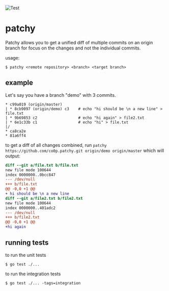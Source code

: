 ![Test](https://github.com/co0p/patchy/workflows/Test/badge.svg)

patchy
=======

Patchy allows you to get a unified diff of multiple commits on an origin branch for focus on the changes and not the individual commits.

usage: 
    
    $ patchy <remote repository> <branch> <target branch>
    

example
--------

Let's say you have a branch "demo" with 3 commits. 

```console
* c99a019 (origin/master) 
| * 8cb9097 (origin/demo) c3    # echo "hi should be \n a new line" > file.txt
| * 9b69853 c2                  # echo "hi again" > file2.txt 
| * 6e1c33b c1                  # echo "hi" > file.txt 
|/  
* ca8ca2e 
* 81a6ff4 
```
    
to get a diff of all changes combined, run `patchy https://github.com/co0p.patchy.git origin/demo origin/master` which will output:

```diff
diff --git a/file.txt b/file.txt
new file mode 100644
index 0000000..0bcc847
--- /dev/null
+++ b/file.txt
@@ -0,0 +1 @@
+ hi should be \n a new line
diff --git a/file2.txt b/file2.txt
new file mode 100644
index 0000000..401adc2
--- /dev/null
+++ b/file2.txt
@@ -0,0 +1 @@
+hi again
```


running tests
-------------

to run the unit tests
    
    $ go test ./... 
    
to run the integration tests

    $ go test ./... -tags=integration


